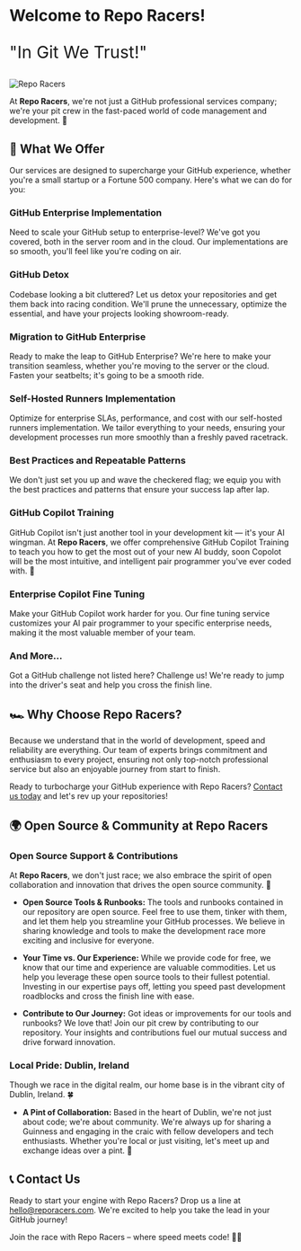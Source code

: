 
# Welcome to Repo Racers!

<p style="font-size:30px;">"In Git We Trust!"</p>

![Repo Racers](https://raw.githubusercontent.com/repo-racers/repo-racers/main/docs/assets/images/heroes/richard_stallman.webp)

At **Repo Racers**, we're not just a GitHub professional services company; we're your pit crew in the fast-paced world of code management and development. 🏁

## 🚀 What We Offer

Our services are designed to supercharge your GitHub experience, whether you're a small startup or a Fortune 500 company. Here's what we can do for you:

### GitHub Enterprise Implementation
Need to scale your GitHub setup to enterprise-level? We've got you covered, both in the server room and in the cloud. Our implementations are so smooth, you'll feel like you're coding on air.

### GitHub Detox
Codebase looking a bit cluttered? Let us detox your repositories and get them back into racing condition. We'll prune the unnecessary, optimize the essential, and have your projects looking showroom-ready.

### Migration to GitHub Enterprise
Ready to make the leap to GitHub Enterprise? We're here to make your transition seamless, whether you're moving to the server or the cloud. Fasten your seatbelts; it's going to be a smooth ride.

### Self-Hosted Runners Implementation
Optimize for enterprise SLAs, performance, and cost with our self-hosted runners implementation. We tailor everything to your needs, ensuring your development processes run more smoothly than a freshly paved racetrack.

### Best Practices and Repeatable Patterns
We don't just set you up and wave the checkered flag; we equip you with the best practices and patterns that ensure your success lap after lap.

### GitHub Copilot Training
GitHub Copilot isn't just another tool in your development kit — it's your AI wingman. At **Repo Racers**, we offer comprehensive GitHub Copilot Training to teach you how to get the most out of your new AI buddy, soon Copolot will be the most intuitive, and intelligent pair programmer you've ever coded with. 🤖 

### Enterprise Copilot Fine Tuning
Make your GitHub Copilot work harder for you. Our fine tuning service customizes your AI pair programmer to your specific enterprise needs, making it the most valuable member of your team.

### And More...
Got a GitHub challenge not listed here? Challenge us! We're ready to jump into the driver's seat and help you cross the finish line.

## 🏎️ Why Choose Repo Racers?

Because we understand that in the world of development, speed and reliability are everything. Our team of experts brings commitment and enthusiasm to every project, ensuring not only top-notch professional service but also an enjoyable journey from start to finish.

Ready to turbocharge your GitHub experience with Repo Racers? [Contact us today](#contact-us) and let's rev up your repositories!

## 🌍 Open Source & Community at Repo Racers

### Open Source Support & Contributions

At **Repo Racers**, we don't just race; we also embrace the spirit of open collaboration and innovation that drives the open source community. 🌟

- **Open Source Tools & Runbooks:** The tools and runbooks contained in our repository are open source. Feel free to use them, tinker with them, and let them help you streamline your GitHub processes. We believe in sharing knowledge and tools to make the development race more exciting and inclusive for everyone.

- **Your Time vs. Our Experience:** While we provide code for free, we know that our time and experience are valuable commodities. Let us help you leverage these open source tools to their fullest potential. Investing in our expertise pays off, letting you speed past development roadblocks and cross the finish line with ease.

- **Contribute to Our Journey:** Got ideas or improvements for our tools and runbooks? We love that! Join our pit crew by contributing to our repository. Your insights and contributions fuel our mutual success and drive forward innovation.

### Local Pride: Dublin, Ireland

Though we race in the digital realm, our home base is in the vibrant city of Dublin, Ireland. 🍀

- **A Pint of Collaboration:** Based in the heart of Dublin, we're not just about code; we're about community. We're always up for sharing a Guinness and engaging in the craic with fellow developers and tech enthusiasts. Whether you're local or just visiting, let's meet up and exchange ideas over a pint. 🍺

## 📞 Contact Us

Ready to start your engine with Repo Racers? Drop us a line at [hello@reporacers.com](mailto:hello@reporacers.com). We're excited to help you take the lead in your GitHub journey!

Join the race with Repo Racers – where speed meets code! 🚗💨
